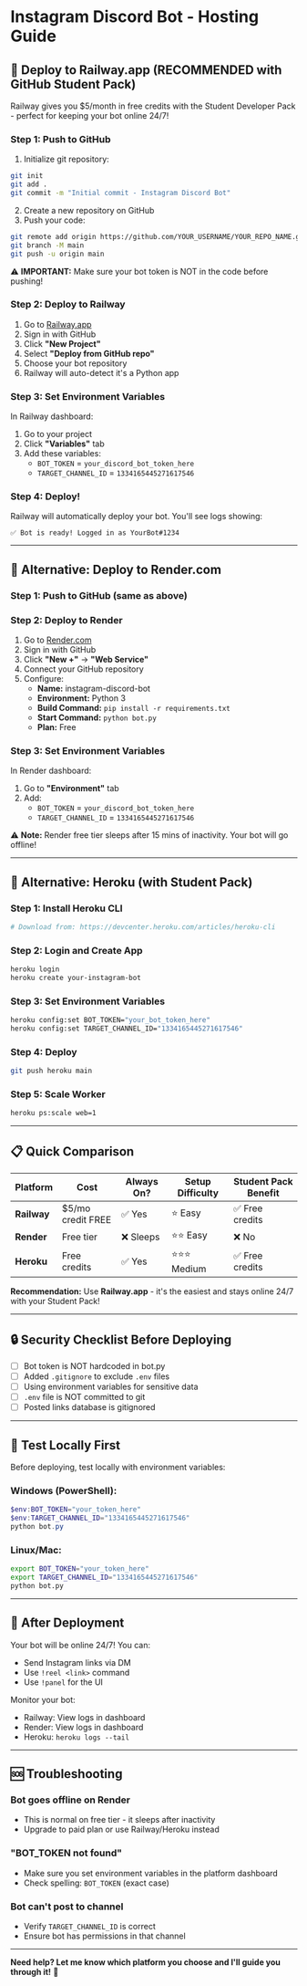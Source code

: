 # Instagram Discord Bot - Hosting Guide

## 🚀 Deploy to Railway.app (RECOMMENDED with GitHub Student Pack)

Railway gives you $5/month in free credits with the Student Developer Pack - perfect for keeping your bot online 24/7!

### Step 1: Push to GitHub

1. Initialize git repository:
```bash
git init
git add .
git commit -m "Initial commit - Instagram Discord Bot"
```

2. Create a new repository on GitHub
3. Push your code:
```bash
git remote add origin https://github.com/YOUR_USERNAME/YOUR_REPO_NAME.git
git branch -M main
git push -u origin main
```

⚠️ **IMPORTANT:** Make sure your bot token is NOT in the code before pushing!

### Step 2: Deploy to Railway

1. Go to [Railway.app](https://railway.app)
2. Sign in with GitHub
3. Click **"New Project"**
4. Select **"Deploy from GitHub repo"**
5. Choose your bot repository
6. Railway will auto-detect it's a Python app

### Step 3: Set Environment Variables

In Railway dashboard:
1. Go to your project
2. Click **"Variables"** tab
3. Add these variables:
   - `BOT_TOKEN` = `your_discord_bot_token_here`
   - `TARGET_CHANNEL_ID` = `1334165445271617546`

### Step 4: Deploy!

Railway will automatically deploy your bot. You'll see logs showing:
```
✅ Bot is ready! Logged in as YourBot#1234
```

---

## 🎨 Alternative: Deploy to Render.com

### Step 1: Push to GitHub (same as above)

### Step 2: Deploy to Render

1. Go to [Render.com](https://render.com)
2. Sign in with GitHub
3. Click **"New +"** → **"Web Service"**
4. Connect your GitHub repository
5. Configure:
   - **Name:** instagram-discord-bot
   - **Environment:** Python 3
   - **Build Command:** `pip install -r requirements.txt`
   - **Start Command:** `python bot.py`
   - **Plan:** Free

### Step 3: Set Environment Variables

In Render dashboard:
1. Go to **"Environment"** tab
2. Add:
   - `BOT_TOKEN` = `your_discord_bot_token_here`
   - `TARGET_CHANNEL_ID` = `1334165445271617546`

⚠️ **Note:** Render free tier sleeps after 15 mins of inactivity. Your bot will go offline!

---

## 🔧 Alternative: Heroku (with Student Pack)

### Step 1: Install Heroku CLI
```bash
# Download from: https://devcenter.heroku.com/articles/heroku-cli
```

### Step 2: Login and Create App
```bash
heroku login
heroku create your-instagram-bot
```

### Step 3: Set Environment Variables
```bash
heroku config:set BOT_TOKEN="your_bot_token_here"
heroku config:set TARGET_CHANNEL_ID="1334165445271617546"
```

### Step 4: Deploy
```bash
git push heroku main
```

### Step 5: Scale Worker
```bash
heroku ps:scale web=1
```

---

## 📋 Quick Comparison

| Platform | Cost | Always On? | Setup Difficulty | Student Pack Benefit |
|----------|------|------------|------------------|---------------------|
| **Railway** | $5/mo credit FREE | ✅ Yes | ⭐ Easy | ✅ Free credits |
| **Render** | Free tier | ❌ Sleeps | ⭐⭐ Easy | ❌ No |
| **Heroku** | Free credits | ✅ Yes | ⭐⭐⭐ Medium | ✅ Free credits |

**Recommendation:** Use **Railway.app** - it's the easiest and stays online 24/7 with your Student Pack!

---

## 🔒 Security Checklist Before Deploying

- [ ] Bot token is NOT hardcoded in bot.py
- [ ] Added `.gitignore` to exclude `.env` files
- [ ] Using environment variables for sensitive data
- [ ] `.env` file is NOT committed to git
- [ ] Posted links database is gitignored

---

## 🧪 Test Locally First

Before deploying, test locally with environment variables:

### Windows (PowerShell):
```powershell
$env:BOT_TOKEN="your_token_here"
$env:TARGET_CHANNEL_ID="1334165445271617546"
python bot.py
```

### Linux/Mac:
```bash
export BOT_TOKEN="your_token_here"
export TARGET_CHANNEL_ID="1334165445271617546"
python bot.py
```

---

## 🎉 After Deployment

Your bot will be online 24/7! You can:
- Send Instagram links via DM
- Use `!reel <link>` command
- Use `!panel` for the UI

Monitor your bot:
- Railway: View logs in dashboard
- Render: View logs in dashboard
- Heroku: `heroku logs --tail`

---

## 🆘 Troubleshooting

### Bot goes offline on Render
- This is normal on free tier - it sleeps after inactivity
- Upgrade to paid plan or use Railway/Heroku instead

### "BOT_TOKEN not found"
- Make sure you set environment variables in the platform dashboard
- Check spelling: `BOT_TOKEN` (exact case)

### Bot can't post to channel
- Verify `TARGET_CHANNEL_ID` is correct
- Ensure bot has permissions in that channel

---

**Need help? Let me know which platform you choose and I'll guide you through it!** 🚀
